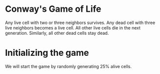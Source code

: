 # Conway's Game of Life

Any live cell with two or three neighbors survives.
Any dead cell with three live neighbors becomes a live cell.
All other live cells die in the next generation. Similarly, all other dead cells stay dead.

# Initializing the game

We will start the game by randomly generating 25% alive cells.

